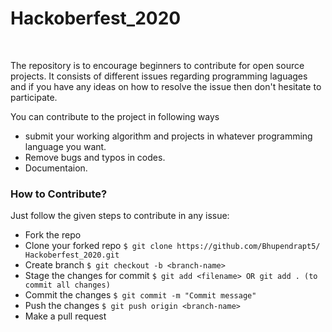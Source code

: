 # Hackoberfest_2020
<br/>

The repository is to encourage beginners to contribute for open source projects. It consists of different issues regarding programming laguages and if you have any ideas on how to resolve the issue then don't hesitate to participate. 

 You can contribute to the project in following ways
  - submit your working algorithm and projects in whatever programming language you want.
  - Remove bugs and typos in codes.
  - Documentaion.

### How to Contribute?

Just follow the given steps to contribute in any issue:

- Fork the repo
- Clone your forked repo `$ git clone https://github.com/Bhupendrapt5/
Hackoberfest_2020.git`
- Create branch `$ git checkout -b <branch-name>`
- Stage the changes for commit `$ git add <filename> OR git add . (to commit all changes)`
- Commit the changes `$ git commit -m "Commit message"`
- Push the changes `$ git push origin <branch-name>`
- Make a pull request 
